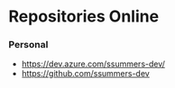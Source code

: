 # Repositories Online

### Personal
- https://dev.azure.com/ssummers-dev/
- https://github.com/ssummers-dev
